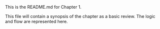 This is the README.md for Chapter 1.

This file will contain a synopsis of the chapter as a basic review. The logic and flow are represented here. 




